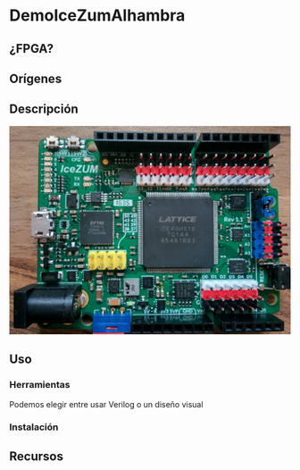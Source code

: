 # DemoIceZumAlhambra

## ¿FPGA?




## Orígenes

## Descripción

![iceZum Alhambra](./images/IceZumAlhambra.jpg)


## Uso

### Herramientas

Podemos elegir entre usar Verilog o un diseño visual

### Instalación


## Recursos
